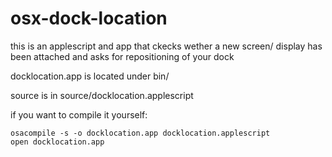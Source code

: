 osx-dock-location
=================

this is an applescript and app that ckecks wether a new screen/ display has been attached and asks for repositioning of your dock

docklocation.app is located under bin/

source is in source/docklocation.applescript

if you want to compile it yourself:
```terminal
osacompile -s -o docklocation.app docklocation.applescript
open docklocation.app
```
